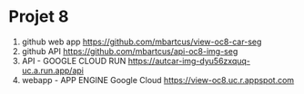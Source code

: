 # Projet 8

1. github web app
https://github.com/mbartcus/view-oc8-car-seg
2. github API
https://github.com/mbartcus/api-oc8-img-seg
3. API - GOOGLE CLOUD RUN
https://autcar-img-dyu56zxquq-uc.a.run.app/api
4. webapp - APP ENGINE Google Cloud
https://view-oc8.uc.r.appspot.com
